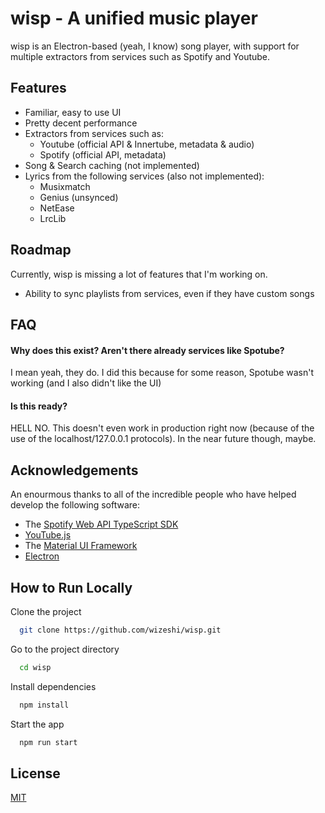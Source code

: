 
# wisp - A unified music player

wisp is an Electron-based (yeah, I know) song player, with support for multiple extractors from services such as Spotify and Youtube.

## Features

* Familiar, easy to use UI
* Pretty decent performance
* Extractors from services such as:
    * Youtube (official API & Innertube, metadata & audio)
    * Spotify (official API, metadata)
* Song & Search caching (not implemented)
* Lyrics from the following services (also not implemented):
    * Musixmatch
    * Genius (unsynced)
    * NetEase
    * LrcLib
## Roadmap

Currently, wisp is missing a lot of features that I'm working on.

* Ability to sync playlists from services, even if they have custom songs



## FAQ

#### Why does this exist? Aren't there already services like Spotube?
I mean yeah, they do. I did this because for some reason, Spotube wasn't working (and I also didn't like the UI) 

#### Is this ready?
HELL NO. This doesn't even work in production right now (because of the use of the localhost/127.0.0.1 protocols). In the near future though, maybe.

## Acknowledgements
An enourmous thanks to all of the incredible people who have helped develop the following software:
* The [Spotify Web API TypeScript SDK](https://github.com/spotify/spotify-web-api-ts-sdk/)
* [YouTube.js](https://github.com/LuanRT/YouTube.js)
* The [Material UI Framework](https://github.com/mui/material-ui)
* [Electron](https://github.com/electron/electron)
## How to Run Locally

Clone the project

```bash
  git clone https://github.com/wizeshi/wisp.git
```

Go to the project directory

```bash
  cd wisp
```

Install dependencies

```bash
  npm install
```

Start the app

```bash
  npm run start
```


## License

[MIT](https://choosealicense.com/licenses/mit/)
